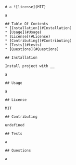 
    # a ![license](MIT)
    
    a   
    
    ## Table Of Contents
    * [Installation](#Installation)
    * [Usage](#Usage)
    * [License](#License)
    * [Contributing](#Contributing)
    * [Tests](#tests)
    * [Questions](#Questions)
    
    ## Installation
    
    Install project with __
    
    a
        
    ## Usage
    
    a
    
    ## License
    
    MIT
    
    ## Contributing
    
    undefined
    
    ## Tests

    a

    ## Questions

    a
    